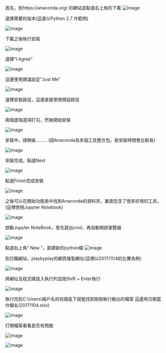 首先，到https://anaconda.org/ 的網站並點選右上角的下載
 ![image](https://github.com/OreoKU/Crawler/blob/master/%E4%B8%8B%E8%BC%89%E9%A0%81.png)

選擇需要的版本(這邊以Python 2.7 作範例)

![image](https://github.com/OreoKU/Crawler/blob/master/%E7%89%88%E6%9C%AC%E9%81%B8%E6%93%87.png)

下載之後執行安裝

![image](https://github.com/OreoKU/Crawler/blob/master/%E5%AE%89%E8%A3%9D1.png)

選擇”I Agree”

![image](https://github.com/OreoKU/Crawler/blob/master/%E5%AE%89%E8%A3%9D2.png)

這邊使用建議設定”Just Me”

![image](https://github.com/OreoKU/Crawler/blob/master/%E5%AE%89%E8%A3%9D3.png)
 
選擇安裝路徑，這邊直接使用預設路徑

![image](https://github.com/OreoKU/Crawler/blob/master/%E5%AE%89%E8%A3%9D4.png) 
 
兩個進階選項打勾，然後開始安裝

![image](https://github.com/OreoKU/Crawler/blob/master/%E5%AE%89%E8%A3%9D5.png)
 
安裝中，請稍後………
(因Anaconda為多個工具整合包，故安裝時間會比較長)

![image](https://github.com/OreoKU/Crawler/blob/master/%E5%AE%89%E8%A3%9D6.png)
 
安裝完成，點選Next

![image](https://github.com/OreoKU/Crawler/blob/master/%E5%AE%89%E8%A3%9D7.png)

點選Finish完成安裝

![image](https://github.com/OreoKU/Crawler/blob/master/%E5%AE%89%E8%A3%9D8.png)
 
之後可以在開始功能表中找到Anaconda的資料夾，裏面包含了很多好用的工具，(這裡使用Jupyter Notebook)

![image](https://github.com/OreoKU/Crawler/blob/master/%E9%96%8B%E5%A7%8B%E5%8A%9F%E8%83%BD%E8%A1%A8%E6%88%AA%E5%9C%96.png)

啟動Jupyter NoteBook，會先跳出cmd，再自動開啟瀏覽器

![image](https://github.com/OreoKU/Crawler/blob/master/%E7%B6%B2%E9%A0%81%E6%88%AA%E5%9C%96.png)
 
點選右上角” New ”，創建新的python檔
![image](https://github.com/OreoKU/Crawler/blob/master/Jupyter.png)

到日職網站，playbyplay的網頁複製網址(這裡以2017/11/4的比賽為例)

![image](https://github.com/OreoKU/Crawler/blob/master/%E7%B6%B2%E9%A0%81.png)
 
將網址及程式碼放入執行列並按Shift + Enter執行

![image](https://github.com/OreoKU/Crawler/blob/master/%E7%B6%B2%E9%A0%81%E6%88%AA%E5%9C%96.png)

執行完到C:\Users\帳戶名的目錄底下就能找到剛剛執行輸出的檔案
這邊用日期當作檔名(20171104.xlsx)

![image](https://github.com/OreoKU/Crawler/blob/master/%E8%B3%87%E6%96%99%E5%A4%BE%E6%88%AA%E5%9C%96.png)
 
打開檔案看看是否有問題

![image](https://github.com/OreoKU/Crawler/blob/master/xlsx.png)

![image]()
